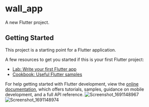 # wall_app

A new Flutter project.

## Getting Started

This project is a starting point for a Flutter application.

A few resources to get you started if this is your first Flutter project:

- [Lab: Write your first Flutter app](https://docs.flutter.dev/get-started/codelab)
- [Cookbook: Useful Flutter samples](https://docs.flutter.dev/cookbook)
  

For help getting started with Flutter development, view the
[online documentation](https://docs.flutter.dev/), which offers tutorials,
samples, guidance on mobile development, and a full API reference.
![Screenshot_1691148967](https://github.com/JohnnyBoi03/Wall_App/assets/91638476/ccda3e9b-ef36-40a9-8a66-1e8a66de9b17)
![Screenshot_1691148974](https://github.com/JohnnyBoi03/Wall_App/assets/91638476/15cf9ead-3ffb-44bb-a510-b3b8c112aa0b)
